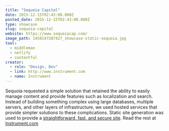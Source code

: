 ```yaml
---
title: "Sequoia Capital"
date: 2015-12-15T02:43:00.000Z
posted_date: 2015-12-15T02:43:00.000Z
type: showcase
slug: sequoia-capital
website: https://www.sequoiacap.com/
image_path: 1450147287427_showcase-static-sequoia.jpg
tool:
  - middleman
  - netlify
  - contentful
creator:
  - role: "Design, Dev"
  - link: http://www.instrument.com
  - name: Instrument
---
```

Sequoia requested a simple solution that retained the ability to easily manage content and provide features such as localization and search. Instead of building something complex using large databases, multiple servers, and other layers of infrastructure, we used hosted services that provide simpler solutions to these complications. Static site generation was used to provide a [straightforward, fast, and secure site](http://www.smashingmagazine.com/2015/11/modern-static-website-generators-next-big-thing/). Read the rest at [Instrument.com](http://www.instrument.com/latest/when-simple-is-the-only-option)

